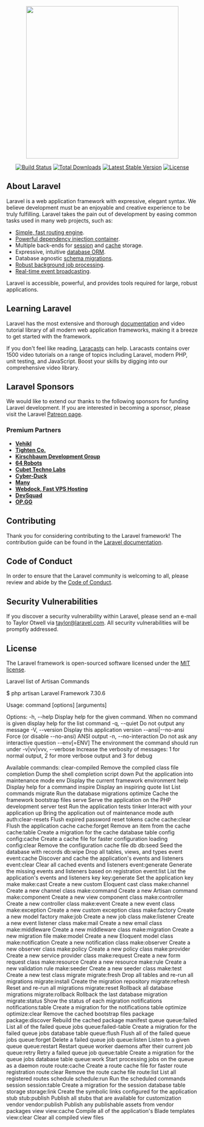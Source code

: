 <p align="center"><a href="https://laravel.com" target="_blank"><img src="https://raw.githubusercontent.com/laravel/art/master/logo-lockup/5%20SVG/2%20CMYK/1%20Full%20Color/laravel-logolockup-cmyk-red.svg" width="400"></a></p>

<p align="center">
<a href="https://travis-ci.org/laravel/framework"><img src="https://travis-ci.org/laravel/framework.svg" alt="Build Status"></a>
<a href="https://packagist.org/packages/laravel/framework"><img src="https://poser.pugx.org/laravel/framework/d/total.svg" alt="Total Downloads"></a>
<a href="https://packagist.org/packages/laravel/framework"><img src="https://poser.pugx.org/laravel/framework/v/stable.svg" alt="Latest Stable Version"></a>
<a href="https://packagist.org/packages/laravel/framework"><img src="https://poser.pugx.org/laravel/framework/license.svg" alt="License"></a>
</p>

## About Laravel

Laravel is a web application framework with expressive, elegant syntax. We believe development must be an enjoyable and creative experience to be truly fulfilling. Laravel takes the pain out of development by easing common tasks used in many web projects, such as:

- [Simple, fast routing engine](https://laravel.com/docs/routing).
- [Powerful dependency injection container](https://laravel.com/docs/container).
- Multiple back-ends for [session](https://laravel.com/docs/session) and [cache](https://laravel.com/docs/cache) storage.
- Expressive, intuitive [database ORM](https://laravel.com/docs/eloquent).
- Database agnostic [schema migrations](https://laravel.com/docs/migrations).
- [Robust background job processing](https://laravel.com/docs/queues).
- [Real-time event broadcasting](https://laravel.com/docs/broadcasting).

Laravel is accessible, powerful, and provides tools required for large, robust applications.

## Learning Laravel

Laravel has the most extensive and thorough [documentation](https://laravel.com/docs) and video tutorial library of all modern web application frameworks, making it a breeze to get started with the framework.

If you don't feel like reading, [Laracasts](https://laracasts.com) can help. Laracasts contains over 1500 video tutorials on a range of topics including Laravel, modern PHP, unit testing, and JavaScript. Boost your skills by digging into our comprehensive video library.

## Laravel Sponsors

We would like to extend our thanks to the following sponsors for funding Laravel development. If you are interested in becoming a sponsor, please visit the Laravel [Patreon page](https://patreon.com/taylorotwell).

### Premium Partners

- **[Vehikl](https://vehikl.com/)**
- **[Tighten Co.](https://tighten.co)**
- **[Kirschbaum Development Group](https://kirschbaumdevelopment.com)**
- **[64 Robots](https://64robots.com)**
- **[Cubet Techno Labs](https://cubettech.com)**
- **[Cyber-Duck](https://cyber-duck.co.uk)**
- **[Many](https://www.many.co.uk)**
- **[Webdock, Fast VPS Hosting](https://www.webdock.io/en)**
- **[DevSquad](https://devsquad.com)**
- **[OP.GG](https://op.gg)**

## Contributing

Thank you for considering contributing to the Laravel framework! The contribution guide can be found in the [Laravel documentation](https://laravel.com/docs/contributions).

## Code of Conduct

In order to ensure that the Laravel community is welcoming to all, please review and abide by the [Code of Conduct](https://laravel.com/docs/contributions#code-of-conduct).

## Security Vulnerabilities

If you discover a security vulnerability within Laravel, please send an e-mail to Taylor Otwell via [taylor@laravel.com](mailto:taylor@laravel.com). All security vulnerabilities will be promptly addressed.

## License

The Laravel framework is open-sourced software licensed under the [MIT license](https://opensource.org/licenses/MIT).


Laravel list of Artisan Commands

$ php artisan
Laravel Framework 7.30.6

Usage:
  command [options] [arguments]

Options:
  -h, --help            Display help for the given command. When no command is given display help for the list command
  -q, --quiet           Do not output any message
  -V, --version         Display this application version
      --ansi|--no-ansi  Force (or disable --no-ansi) ANSI output
  -n, --no-interaction  Do not ask any interactive question
      --env[=ENV]       The environment the command should run under
  -v|vv|vvv, --verbose  Increase the verbosity of messages: 1 for normal output, 2 for more verbose output and 3 for debug

Available commands:
  clear-compiled       Remove the compiled class file
  completion           Dump the shell completion script
  down                 Put the application into maintenance mode
  env                  Display the current framework environment
  help                 Display help for a command
  inspire              Display an inspiring quote
  list                 List commands
  migrate              Run the database migrations
  optimize             Cache the framework bootstrap files
  serve                Serve the application on the PHP development server
  test                 Run the application tests
  tinker               Interact with your application
  up                   Bring the application out of maintenance mode
 auth
  auth:clear-resets    Flush expired password reset tokens
 cache
  cache:clear          Flush the application cache
  cache:forget         Remove an item from the cache
  cache:table          Create a migration for the cache database table
 config
  config:cache         Create a cache file for faster configuration loading
  config:clear         Remove the configuration cache file
 db
  db:seed              Seed the database with records
  db:wipe              Drop all tables, views, and types
 event
  event:cache          Discover and cache the application's events and listeners
  event:clear          Clear all cached events and listeners
  event:generate       Generate the missing events and listeners based on registration
  event:list           List the application's events and listeners
 key
  key:generate         Set the application key
 make
  make:cast            Create a new custom Eloquent cast class
  make:channel         Create a new channel class
  make:command         Create a new Artisan command
  make:component       Create a new view component class
  make:controller      Create a new controller class
  make:event           Create a new event class
  make:exception       Create a new custom exception class
  make:factory         Create a new model factory
  make:job             Create a new job class
  make:listener        Create a new event listener class
  make:mail            Create a new email class
  make:middleware      Create a new middleware class
  make:migration       Create a new migration file
  make:model           Create a new Eloquent model class
  make:notification    Create a new notification class
  make:observer        Create a new observer class
  make:policy          Create a new policy class
  make:provider        Create a new service provider class
  make:request         Create a new form request class
  make:resource        Create a new resource
  make:rule            Create a new validation rule
  make:seeder          Create a new seeder class
  make:test            Create a new test class
 migrate
  migrate:fresh        Drop all tables and re-run all migrations
  migrate:install      Create the migration repository
  migrate:refresh      Reset and re-run all migrations
  migrate:reset        Rollback all database migrations
  migrate:rollback     Rollback the last database migration
  migrate:status       Show the status of each migration
 notifications
  notifications:table  Create a migration for the notifications table
 optimize
  optimize:clear       Remove the cached bootstrap files
 package
  package:discover     Rebuild the cached package manifest
 queue
  queue:failed         List all of the failed queue jobs
  queue:failed-table   Create a migration for the failed queue jobs database table
  queue:flush          Flush all of the failed queue jobs
  queue:forget         Delete a failed queue job
  queue:listen         Listen to a given queue
  queue:restart        Restart queue worker daemons after their current job
  queue:retry          Retry a failed queue job
  queue:table          Create a migration for the queue jobs database table
  queue:work           Start processing jobs on the queue as a daemon
 route
  route:cache          Create a route cache file for faster route registration
  route:clear          Remove the route cache file
  route:list           List all registered routes
 schedule
  schedule:run         Run the scheduled commands
 session
  session:table        Create a migration for the session database table
 storage
  storage:link         Create the symbolic links configured for the application
 stub
  stub:publish         Publish all stubs that are available for customization
 vendor
  vendor:publish       Publish any publishable assets from vendor packages
 view
  view:cache           Compile all of the application's Blade templates
  view:clear           Clear all compiled view files